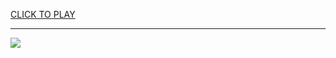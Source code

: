 
<a href="https://premium76.site?title=1_unblocked_games&ref=13M">CLICK TO PLAY</a></h3>
<hr>

<a href="https://premium76.site?title=1_unblocked_games&ref=13M"><img src="https://clearcache.store/games.png"></a>


